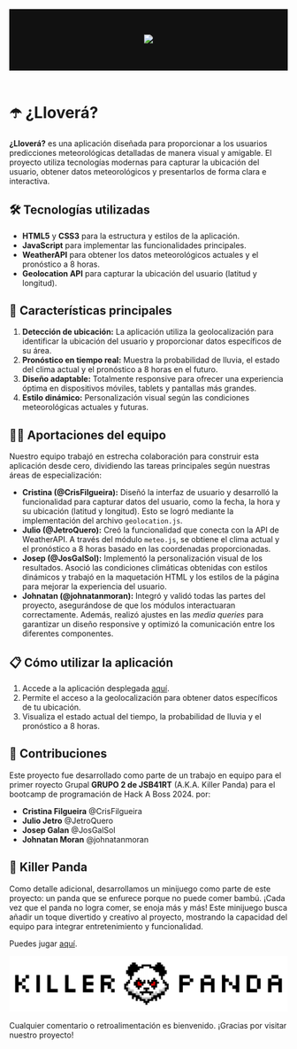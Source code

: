 <header style="text-align: center; background-color: #111; color: #eee; padding: 2rem;">

![](https://cdn.prod.website-files.com/5f3108520188e7588ef687b1/620e82ff8680cd26532fff29_Logotipo%20HACK%20A%20BOSS_white%20100%20px.svg)

</header>

# ☂️ ¿Lloverá?  

**¿Lloverá?** es una aplicación diseñada para proporcionar a los usuarios predicciones meteorológicas detalladas de manera visual y amigable. El proyecto utiliza tecnologías modernas para capturar la ubicación del usuario, obtener datos meteorológicos y presentarlos de forma clara e interactiva.  

## 🛠 Tecnologías utilizadas  

- **HTML5** y **CSS3** para la estructura y estilos de la aplicación.  
- **JavaScript** para implementar las funcionalidades principales.  
- **WeatherAPI** para obtener los datos meteorológicos actuales y el pronóstico a 8 horas.  
- **Geolocation API** para capturar la ubicación del usuario (latitud y longitud).  

## 🚀 Características principales  

1. **Detección de ubicación:** La aplicación utiliza la geolocalización para identificar la ubicación del usuario y proporcionar datos específicos de su área.  
2. **Pronóstico en tiempo real:** Muestra la probabilidad de lluvia, el estado del clima actual y el pronóstico a 8 horas en el futuro.  
3. **Diseño adaptable:** Totalmente responsive para ofrecer una experiencia óptima en dispositivos móviles, tablets y pantallas más grandes.  
4. **Estilo dinámico:** Personalización visual según las condiciones meteorológicas actuales y futuras.  

## 👩‍💻 Aportaciones del equipo  

Nuestro equipo trabajó en estrecha colaboración para construir esta aplicación desde cero, dividiendo las tareas principales según nuestras áreas de especialización:  

- **Cristina (@CrisFilgueira):** Diseñó la interfaz de usuario y desarrolló la funcionalidad para capturar datos del usuario, como la fecha, la hora y su ubicación (latitud y longitud). Esto se logró mediante la implementación del archivo `geolocation.js`.  
- **Julio (@JetroQuero):** Creó la funcionalidad que conecta con la API de WeatherAPI. A través del módulo `meteo.js`, se obtiene el clima actual y el pronóstico a 8 horas basado en las coordenadas proporcionadas.  
- **Josep (@JosGalSol):** Implementó la personalización visual de los resultados. Asoció las condiciones climáticas obtenidas con estilos dinámicos y trabajó en la maquetación HTML y los estilos de la página para mejorar la experiencia del usuario.  
- **Johnatan (@johnatanmoran):** Integró y validó todas las partes del proyecto, asegurándose de que los módulos interactuaran correctamente. Además, realizó ajustes en las *media queries* para garantizar un diseño responsive y optimizó la comunicación entre los diferentes componentes.  

## 📋 Cómo utilizar la aplicación  

1. Accede a la aplicación desplegada [aquí](https://hab-llovera.vercel.app/).  
2. Permite el acceso a la geolocalización para obtener datos específicos de tu ubicación.  
3. Visualiza el estado actual del tiempo, la probabilidad de lluvia y el pronóstico a 8 horas.  

## 🤝 Contribuciones  

Este proyecto fue desarrollado como parte de un trabajo en equipo para el primer royecto Grupal **GRUPO 2 de JSB41RT** (A.K.A. Killer Panda) para el bootcamp de programación de Hack A Boss 2024. por:  
 
- **Cristina Filgueira** @CrisFilgueira
- **Julio Jetro** @JetroQuero
- **Josep Galan** @JosGalSol
- **Johnatan Moran**  @johnatanmoran
  
## 🐼 Killer Panda

Como detalle adicional, desarrollamos un minijuego como parte de este proyecto: un panda que se enfurece porque no puede comer bambú. ¡Cada vez que el panda no logra comer, se enoja más y más! Este minijuego busca añadir un toque divertido y creativo al proyecto, mostrando la capacidad del equipo para integrar entretenimiento y funcionalidad.

Puedes jugar [aquí](https://hab-llovera.vercel.app/killerpanda.html).  

![killer panda](media/killerpanda/killerpanda-centro-horizontal.png)

Cualquier comentario o retroalimentación es bienvenido. ¡Gracias por visitar nuestro proyecto!  